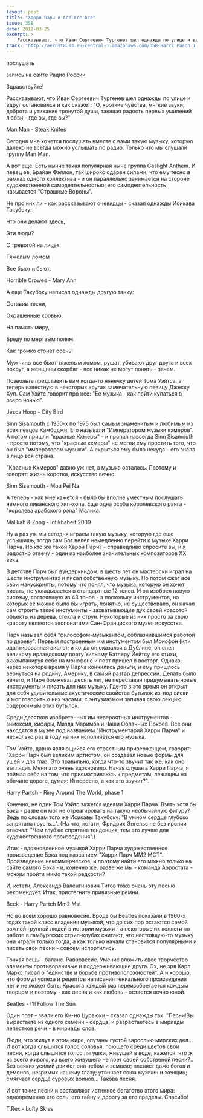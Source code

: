 ```yaml
---
layout: post
title: "Харри Парч и все-все-все"
issue: 358
date: 2012-03-25
excerpt: >
    Рассказывают, что Иван Сергеевич Тургенев шел однажды по улице и вдруг остановился и как скажет: "О, кроткие чувства, мягкие звуки, доброта и утихание тронутой души, тающая радость первых умилений любви - где вы, где вы?"
track: "http://aerost8.s3.eu-central-1.amazonaws.com/358-Harri Parch I Vse-Vse-Vse.mp3"
---
```


послушать

запись на сайте Радио России

Здравствуйте!

Рассказывают, что Иван Сергеевич Тургенев шел однажды по улице и вдруг остановился и как скажет: "О, кроткие чувства, мягкие звуки, доброта и утихание тронутой души, тающая радость первых умилений любви - где вы, где вы?"

Man Man - Steak Knifes

Сегодня мне хочется послушать вместе с вами такую музыку, которую далеко не всегда можно услышать по радио. Только что мы слушали группу Man Man.

А вот еще. Есть нынче такая популярная ныне группа Gaslight Anthem. И певец ее, Брайан Фэллон, так широко одарен силами, что ему тесно в рамках одного коллектива - и он параллельно занимается на стороне художественной самодеятельностью; его самодеятельность называется "Страшные Вороны".

Не про них ли - как рассказывают очевидцы - сказал однажды Исикава Такубоку:

Что они делают здесь,

Эти люди?

С тревогой на лицах

Тяжелым ломом

Все бьют и бьют.

Horrible Crowes - Mary Ann

А еще Такубоку написал однажды другую танку:

Оставив песни,

Окрашенные кровью,

На память миру,

Бреду по мертвым полям.

Как громко стонет осень!

Мужчины все бьют тяжелым ломом, рушат, убивают друг друга и всех вокруг, а женщины скорбят - все никак не могут понять - зачем.

Позвольте представить вам когда-то нянечку детей Тома Уэйтса, а теперь известную в некоторых кругах замечательную певицу Джеску Хуп. Сам Уэйтс говорит про нее: "Ее музыка - как пойти купаться в озеро ночью".

Jesca Hoop - City Bird

Sinn Sisamouth с 1950-х по 1975 был самым знаменитым и любимым из всех певцов Камбоджи. Его называли "Императором музыки кхмеров". А потом пришли "красные Кхмеры" - и пропал навсегда Sinn Sisamouth - просто потому, что "красные кхмеры" не могли ему простить того, что он был "императором музыки". А скрыться ему было некуда - его знала в лицо вся страна.

"Красных Кхмеров" давно уж нет, а музыка осталась. Поэтому и говорят: жизнь коротка, искусство вечно.

Sinn Sisamouth - Mou Pei Na

А теперь - как мне кажется - было бы вполне уместным послушать немного ливанского хип-хопа. Еще одна особа королевского ранга - "королева арабского рэпа" Малика.

Malikah & Zoog - Intikhabeit 2009

Ну а раз уж мы сегодня играем такую музыку, которую где еще услышишь, тогда сам Бог велел немедленно перейти к музыке Харри Парча. Но кто же такой Харри Парч? - справедливо спросите вы, и я радостно отвечу - один из наиболее значительных композиторов XX века.

В детстве Парч был вундеркиндом, в шесть лет он мастерски играл на шести инструментах и писал собственную музыку. Но потом сжег все свои манускрипты, потому что понял, что музыка, которую он хочет писать, не укладывается в стандартные 12 тонов. И он изобрел новую систему, состоявшую из 43 тонов - а поскольку инструментов, на которых ее можно было бы играть, понятно, не существовало, он начал сам строить такие инстументы - захватывающие дух своей красотой объекты из дерева, стекла и струн. Некоторые из них просто за свою красоту являются экспонатами Сан-Франциского музея искусства.

Парч называл себя "философом-музыкантом, соблазнившимся работой по дереву". Первым построенным им инстументом был Монофон (или адаптированная виола); и когда он оказался в Дублине, он спел великому ирландскому поэту Уильяму Батлеру Йейтсу его стихи, аккомпанируя себе на монофоне и поэт пришел в восторг. Однако, через некоторе время у Парча кончились деньги, и ему пришлось вернуться на родину, Америку, в самый разгар депрессии. Делать было нечего, и Парч бомжевал десять лет, не переставая придумывать новые инструменты и писать для них музыку. Где-то в это время он открыл для себя удивительные акустические свойства бутылок из-под виски - и мог говорить о них часами, с энтузиазмом запивая свою лекцию содержимым этих бутылок.

Среди десятков изобретенных им невероятных инструментов - зимоксил, кифары, Мазда Маримба и Чаши Облачных Покоев. Все они находятся в музее под названием "Инструментарий Харри Парча" и несколько раз в году на них исполняется его музыка.

Том Уэйтс, давно являющийся его страстным приверженцем, говорит: "Харри Парч был великим артистом, он создавал новые формы для ушей и для глаз. Это правильно, когда что-то звучит так же, как оно выглядит. Меня это очень вдохновило. Начав слушать Харри Парча, я поймал себя на том, что присматриваюсь к предметам, лежащим на обочине дороге, думая: Интересно, а как это звучит?".

Harry Partch - Ring Around The World, phase 1

Конечно, не один Том Уэйтс зажегся идеями Харри Парча. Взять хотя бы Бэка - разве он мог не отреагировать на такую необычайную фигуру? Ведь по словам того же Исикавы Такубоку: "В умном сердце глубоко запрятана грусть...". (На что, кстати, Фридрих Энгельс не без иронии отвечал: "Чем глубже спрятана тенденция, тем это лучше для художественного произведения".)

Итак - вдохновленное музыкой Харри Парча художественное произведение Бэка под названием "Харри Парч ММ2 МСТ". Произведение некоммерческое, и поэтому найти его можно только на сайте самого Бэка - и, конечно же, разве же мы - команда Аэростата - можем пройти мимо такой редкости?

И, кстати, Александр Валентинович Титов тоже очень эту песню рекомендует. Итак, пристегните привязные ремни.

Beck - Harry Partch Mm2 Mst

Но во всем хорошо равновесие. Вроде бы Beatles показали в 1960-х годах такой класс владения музыкой, что до сих пор остаются самой важной группой людей в истории музыки - а некоторые их коллеги по работе в гамбургских стрип-клубах считают, что настоящую-то музыку они играли только тогда, а как только начали становится популярными и писать свои песни - совсем испортились.

Тонкая вещь - баланс. Равновесие. Умение вложить свое творчество элементы противоречивые и поддерживающие друга. Эх, не зря Карл Маркс писал о "единстве и борьбе противоположностей". А и хорошо, что формул успеха и рецептов написания гениального произведения нет и не может быть. Красота каждый раз переизобретается каждым творцом и поэтому - как весна и как любовь - остается вечно юной.

Beatles - I'll Follow The Sun

Один поэт - звали его Ки-но Цураюки - сказал однажды так: "Песни!Вы вырастаете из одного семени - сердца, и разрастаетесь в мириады лепестков речи - в мириады слов.

Люди, что живут в этом мире, опутаны густой зарослью мирских дел... И вот когда слышится голос соловья, поющего среди цветов свои песни, когда слышится голос лягушки, живущей в воде, кажется: что ж из всего живого, из всего живущего не поет своей собственой песни?.. Без всяких усилий движет она небом и землею; пленяет даже богов и демонов, незримых нашему глазу; утончает союз мужчин и женщин; смягчает сердце суровых воинов... Такова песня.

И вот такие песни и составляют истинное богатство этого мира: одновременно его соль, его тайну и дорогу за его пределы. Спасибо!

T.Rex - Lofty Skies
